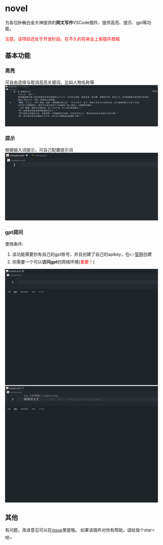 # novel

为各位~~扑街~~白金大神提供的**网文写作**VSCode插件，提供高亮、提示、gpt等功能。

<font color='red'>注意，该项目还处于开发阶段，在不久的将来会上架插件商城</font>

## 基本功能

### 高亮

可自由选择与取消高亮关键词，比如人物名称等
![高亮](./media/readme/%E9%AB%98%E4%BA%AE.gif)

### 提示

根据输入词提示，可自己配置提示词
![提示](./media/readme/%E6%8F%90%E7%A4%BA.gif)

### gpt提问

使用条件: 
1. 该功能需要你有自己的gpt账号，并且创建了自己的apikey，在👉[官网](https://platform.openai.com/account/api-keys)创建
2. 你需要一个可以**访问gpt**的网络环境(<font color='red'>重要！</font>)

![gpt1](./media/readme/gpt1.gif)
![gpt2](./media/readme/gpt2.gif)

## 其他

有问题，改进意见可以在[issue](https://github.com/eirueirufu/novel/issues)里提哦。
如果该插件对你有帮助，请给我个star⭐吧~